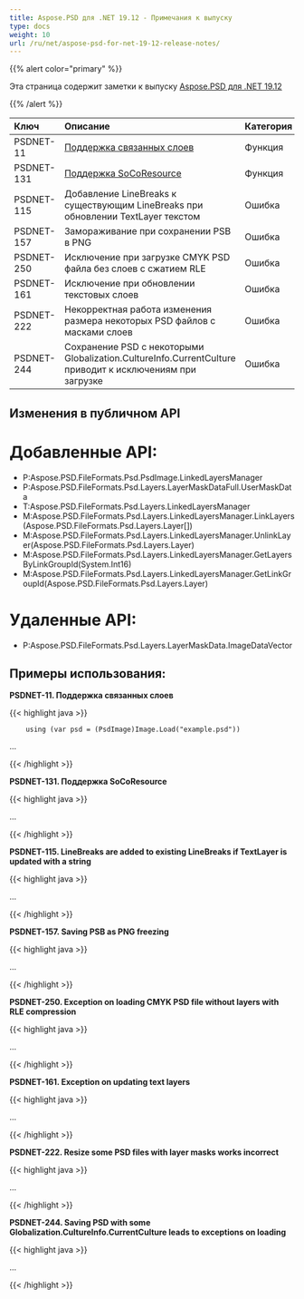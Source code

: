 ```yaml
---
title: Aspose.PSD для .NET 19.12 - Примечания к выпуску
type: docs
weight: 10
url: /ru/net/aspose-psd-for-net-19-12-release-notes/
---
```


{{% alert color="primary" %}}

Эта страница содержит заметки к выпуску [Aspose.PSD для .NET 19.12](https://www.nuget.org/packages/Aspose.PSD/)

{{% /alert %}}

|**Ключ**|**Описание**|**Категория**|
| :- | :- | :- |
|PSDNET-11|[Поддержка связанных слоев](/ru/psd/net/working-with-layers/#workingwithlayers-supportoflinkedlayers)|Функция|
|PSDNET-131|[Поддержка SoCoResource](/ru/psd/net/support-of-socoresource/)|Функция|
|PSDNET-115|Добавление LineBreaks к существующим LineBreaks при обновлении TextLayer текстом|Ошибка|
|PSDNET-157|Замораживание при сохранении PSB в PNG|Ошибка|
|PSDNET-250|Исключение при загрузке CMYK PSD файла без слоев с сжатием RLE|Ошибка|
|PSDNET-161|Исключение при обновлении текстовых слоев|Ошибка|
|PSDNET-222|Некорректная работа изменения размера некоторых PSD файлов с масками слоев|Ошибка|
|PSDNET-244|Сохранение PSD с некоторыми Globalization.CultureInfo.CurrentCulture приводит к исключениям при загрузке|Ошибка|

## **Изменения в публичном API**
# **Добавленные API:**
- P:Aspose.PSD.FileFormats.Psd.PsdImage.LinkedLayersManager
- P:Aspose.PSD.FileFormats.Psd.Layers.LayerMaskDataFull.UserMaskData
- T:Aspose.PSD.FileFormats.Psd.Layers.LinkedLayersManager
- M:Aspose.PSD.FileFormats.Psd.Layers.LinkedLayersManager.LinkLayers(Aspose.PSD.FileFormats.Psd.Layers.Layer[])
- M:Aspose.PSD.FileFormats.Psd.Layers.LinkedLayersManager.UnlinkLayer(Aspose.PSD.FileFormats.Psd.Layers.Layer)
- M:Aspose.PSD.FileFormats.Psd.Layers.LinkedLayersManager.GetLayersByLinkGroupId(System.Int16)
- M:Aspose.PSD.FileFormats.Psd.Layers.LinkedLayersManager.GetLinkGroupId(Aspose.PSD.FileFormats.Psd.Layers.Layer)

# **Удаленные API:**
- P:Aspose.PSD.FileFormats.Psd.Layers.LayerMaskData.ImageDataVector

## **Примеры использования:**
**PSDNET-11. Поддержка связанных слоев**

{{< highlight java >}}

        using (var psd = (PsdImage)Image.Load("example.psd"))

...

{{< /highlight >}}

**PSDNET-131. Поддержка SoCoResource**

{{< highlight java >}}

...

{{< /highlight >}}

**PSDNET-115. LineBreaks are added to existing LineBreaks if TextLayer is updated with a string**

{{< highlight java >}}

...

{{< /highlight >}}

**PSDNET-157. Saving PSB as PNG freezing**

{{< highlight java >}}

...

{{< /highlight >}}

**PSDNET-250. Exception on loading CMYK PSD file without layers with RLE compression**

{{< highlight java >}}

...

{{< /highlight >}}

**PSDNET-161. Exception on updating text layers**

{{< highlight java >}}

...

{{< /highlight >}}


**PSDNET-222. Resize some PSD files with layer masks works incorrect**

{{< highlight java >}}

...

{{< /highlight >}}


**PSDNET-244. Saving PSD with some Globalization.CultureInfo.CurrentCulture leads to exceptions on loading**

{{< highlight java >}}

...

{{< /highlight >}}